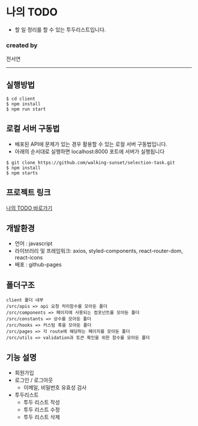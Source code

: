 # 나의 TODO

- 할 일 정리를 할 수 있는 투두리스트입니다.

### created by

전서연

---

## 실행방법

```
$ cd client
$ npm install
$ npm run start
```

## 로컬 서버 구동법

- 배포된 API에 문제가 있는 경우 활용할 수 있는 로컬 서버 구동법입니다.
- 아래의 순서대로 실행하면 localhost:8000 포트에 서버가 실행됩니다

```
$ git clone https://github.com/walking-sunset/selection-task.git
$ npm install
$ npm starts
```

## 프로젝트 링크

[나의 TODO 바로가기](https://wjstjdus96.github.io/)

## 개발환경

- 언어 : javascript
- 라이브러리 및 프레임워크: axios, styled-components, react-router-dom, react-icons
- 배포 : github-pages

## 폴더구조

```
client 폴더 내부
/src/apis => api 요청 처리함수를 모아둔 폴더
/src/components => 페이지에 사용되는 컴포넌트를 모아둔 폴더
/src/constants => 상수를 모아둔 폴더
/src/hooks => 커스텀 훅을 모아둔 폴더
/src/pages => 각 route에 해당하는 페이지를 모아둔 폴더
/src/utils => validation과 토큰 확인을 위한 함수를 모아둔 폴더
```

## 기능 설명

- 회원가입
- 로그인 / 로그아웃
  - 이메일, 비밀번호 유효성 검사
- 투두리스트
  - 투두 리스트 작성
  - 투두 리스트 수정
  - 투두 리스트 삭제
